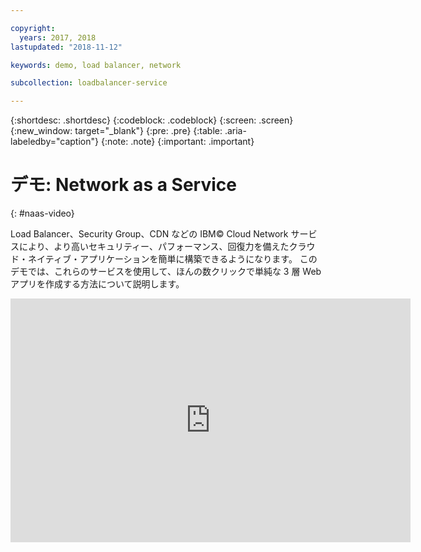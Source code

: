 ```yaml
---

copyright:
  years: 2017, 2018
lastupdated: "2018-11-12"

keywords: demo, load balancer, network

subcollection: loadbalancer-service

---
```


{:shortdesc: .shortdesc}
{:codeblock: .codeblock}
{:screen: .screen}
{:new_window: target="_blank"}
{:pre: .pre}
{:table: .aria-labeledby="caption"}
{:note: .note}
{:important: .important}

# デモ: Network as a Service
{: #naas-video}

Load Balancer、Security Group、CDN などの IBM© Cloud Network サービスにより、より高いセキュリティー、パフォーマンス、回復力を備えたクラウド・ネイティブ・アプリケーションを簡単に構築できるようになります。 このデモでは、これらのサービスを使用して、ほんの数クリックで単純な 3 層 Web アプリを作成する方法について説明します。

<p>
  <div class="embed-responsive embed-responsive-16by9">
    <iframe class="embed-responsive-item" id="youtubeplayer" type="text/html" title="web-app-security-groups-load-balancer-cdn" width="640" height="390" src="https://www.youtube.com/embed/LRvNCXvtkX0?rel=0" frameborder="0" webkitallowfullscreen mozallowfullscreen allowfullscreen> </iframe>
  </div>
</p>
